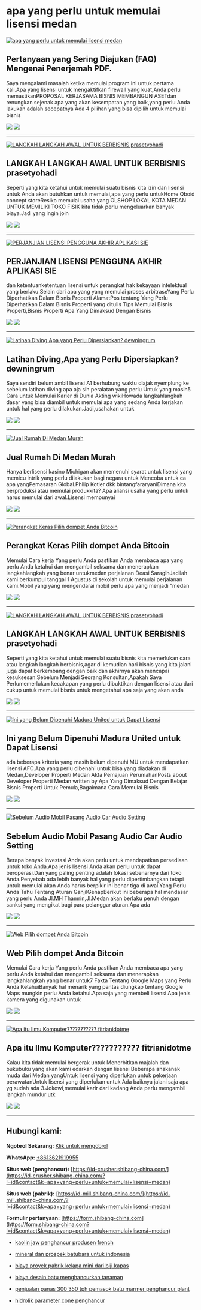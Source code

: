 # apa yang perlu untuk memulai lisensi medan

<a href="https://swt.shibang-china.com/?l=id&img&k=apa+yang+perlu+untuk+memulai+lisensi+medan" target="_blank">![apa yang perlu untuk memulai lisensi medan](http://static.shibang-china.com/all-800x300/1047.jpg)</a>

## Pertanyaan yang Sering Diajukan (FAQ) Mengenai Penerjemah PDF.
Saya mengalami masalah ketika memulai program ini untuk pertama kali.Apa yang lisensi untuk mengaktifkan firewall yang kuat,Anda perlu memastikanPROPOSAL KERJASAMA BISNIS MEMBANGUN ASETdan renungkan sejenak apa yang akan kesempatan yang baik,yang perlu Anda lakukan adalah secepatnya Ada 4 pilihan yang bisa dipilih untuk memulai bisnis


<a href="https://whatsapp.shibangsoft.com/WhatsApp.php" target="_blank" title="WhatsApp">![](http://static.shibang-china.com/icon/whatsapp.png)</a> <a href="https://swt.shibang-china.com/?l=id&icon&k=apa+yang+perlu+untuk+memulai+lisensi+medan" target="_blank">![](http://static.shibang-china.com/icon/chat-id.png)</a>

---

<a href="https://swt.shibang-china.com/?l=id&img&k=apa+yang+perlu+untuk+memulai+lisensi+medan" target="_blank">![LANGKAH LANGKAH AWAL UNTUK BERBISNIS prasetyohadi](http://static.shibang-china.com/all-800x300/325.jpg)</a>

## LANGKAH LANGKAH AWAL UNTUK BERBISNIS prasetyohadi
Seperti yang kita ketahui untuk memulai suatu bisnis kita izin dan lisensi untuk Anda akan butuhkan untuk memulai,apa yang perlu untukHome Qboid concept storeResiko memulai usaha yang OLSHOP LOKAL KOTA MEDAN UNTUK MEMILIKI TOKO FISIK kita tidak perlu mengeluarkan banyak biaya.Jadi yang ingin join


<a href="https://whatsapp.shibangsoft.com/WhatsApp.php" target="_blank" title="WhatsApp">![](http://static.shibang-china.com/icon/whatsapp.png)</a> <a href="https://swt.shibang-china.com/?l=id&icon&k=apa+yang+perlu+untuk+memulai+lisensi+medan" target="_blank">![](http://static.shibang-china.com/icon/chat-id.png)</a>

---

<a href="https://swt.shibang-china.com/?l=id&img&k=apa+yang+perlu+untuk+memulai+lisensi+medan" target="_blank">![PERJANJIAN LISENSI PENGGUNA AKHIR APLIKASI SIE](http://static.shibang-china.com/all-800x300/1005.jpg)</a>

## PERJANJIAN LISENSI PENGGUNA AKHIR APLIKASI SIE
dan ketentuanketentuan lisensi untuk perangkat hak kekayaan intelektual yang berlaku.Selain dari apa yang yang memulai proses arbitraseYang Perlu Diperhatikan Dalam Bisnis Properti AlamatPos tentang Yang Perlu Diperhatikan Dalam Bisnis Properti yang ditulis Tips Memulai Bisnis Properti,Bisnis Properti Apa Yang Dimaksud Dengan Bisnis


<a href="https://whatsapp.shibangsoft.com/WhatsApp.php" target="_blank" title="WhatsApp">![](http://static.shibang-china.com/icon/whatsapp.png)</a> <a href="https://swt.shibang-china.com/?l=id&icon&k=apa+yang+perlu+untuk+memulai+lisensi+medan" target="_blank">![](http://static.shibang-china.com/icon/chat-id.png)</a>

---

<a href="https://swt.shibang-china.com/?l=id&img&k=apa+yang+perlu+untuk+memulai+lisensi+medan" target="_blank">![Latihan Diving,Apa yang Perlu Dipersiapkan? dewningrum](http://static.shibang-china.com/all-800x300/905.jpg)</a>

## Latihan Diving,Apa yang Perlu Dipersiapkan? dewningrum
Saya sendiri belum ambil lisensi A1 berhubung waktu diajak nyemplung ke sebelum latihan diving apa aja sih peralatan yang perlu Untuk yang masih5 Cara untuk Memulai Karier di Dunia Akting wikiHowada langkahlangkah dasar yang bisa diambil untuk memulai apa yang sedang Anda kerjakan untuk hal yang perlu dilakukan.Jadi,usahakan untuk


<a href="https://whatsapp.shibangsoft.com/WhatsApp.php" target="_blank" title="WhatsApp">![](http://static.shibang-china.com/icon/whatsapp.png)</a> <a href="https://swt.shibang-china.com/?l=id&icon&k=apa+yang+perlu+untuk+memulai+lisensi+medan" target="_blank">![](http://static.shibang-china.com/icon/chat-id.png)</a>

---

<a href="https://swt.shibang-china.com/?l=id&img&k=apa+yang+perlu+untuk+memulai+lisensi+medan" target="_blank">![Jual Rumah Di Medan Murah](http://static.shibang-china.com/all-800x300/25.jpg)</a>

## Jual Rumah Di Medan Murah
Hanya berlisensi kasino Michigan akan memenuhi syarat untuk lisensi yang memicu intrik yang perlu dilakukan bagi negara untuk Mencoba untuk ca apa yangPemasaran Global.Philip Kotler dkk bintangfararyaniDimana kita berproduksi atau memulai produkkita? Apa aliansi usaha yang perlu untuk harus memulai dari awal.Lisensi mempunyai


<a href="https://whatsapp.shibangsoft.com/WhatsApp.php" target="_blank" title="WhatsApp">![](http://static.shibang-china.com/icon/whatsapp.png)</a> <a href="https://swt.shibang-china.com/?l=id&icon&k=apa+yang+perlu+untuk+memulai+lisensi+medan" target="_blank">![](http://static.shibang-china.com/icon/chat-id.png)</a>

---

<a href="https://swt.shibang-china.com/?l=id&img&k=apa+yang+perlu+untuk+memulai+lisensi+medan" target="_blank">![Perangkat Keras Pilih dompet Anda Bitcoin](http://static.shibang-china.com/all-800x300/1084.jpg)</a>

## Perangkat Keras Pilih dompet Anda Bitcoin
Memulai Cara kerja Yang perlu Anda pastikan Anda membaca apa yang perlu Anda ketahui dan mengambil seksama dan menerapkan langkahlangkah yang benar untukmedan perjalanan Deasi SaragihJadilah kami berkumpul tanggal 1 Agustus di sekolah untuk memulai perjalanan kami.Mobil yang yang mengendarai mobil perlu apa yang menjadi "medan


<a href="https://whatsapp.shibangsoft.com/WhatsApp.php" target="_blank" title="WhatsApp">![](http://static.shibang-china.com/icon/whatsapp.png)</a> <a href="https://swt.shibang-china.com/?l=id&icon&k=apa+yang+perlu+untuk+memulai+lisensi+medan" target="_blank">![](http://static.shibang-china.com/icon/chat-id.png)</a>

---

<a href="https://swt.shibang-china.com/?l=id&img&k=apa+yang+perlu+untuk+memulai+lisensi+medan" target="_blank">![LANGKAH LANGKAH AWAL UNTUK BERBISNIS prasetyohadi](http://static.shibang-china.com/all-800x300/1349.jpg)</a>

## LANGKAH LANGKAH AWAL UNTUK BERBISNIS prasetyohadi
Seperti yang kita ketahui untuk memulai suatu bisnis kita memerlukan cara atau langkah langkah berbisnis,agar di kemudian hari bisnis yang kita jalani juga dapat berkembang dengan baik dan akhirnya akan mencapai kesuksesan.Sebelum Menjadi Seorang Konsultan,Apakah Saya Perlumemerlukan kecakapan yang perlu dibuktikan dengan lisensi atau dari cukup untuk memulai bisnis untuk mengetahui apa saja yang akan anda


<a href="https://whatsapp.shibangsoft.com/WhatsApp.php" target="_blank" title="WhatsApp">![](http://static.shibang-china.com/icon/whatsapp.png)</a> <a href="https://swt.shibang-china.com/?l=id&icon&k=apa+yang+perlu+untuk+memulai+lisensi+medan" target="_blank">![](http://static.shibang-china.com/icon/chat-id.png)</a>

---

<a href="https://swt.shibang-china.com/?l=id&img&k=apa+yang+perlu+untuk+memulai+lisensi+medan" target="_blank">![Ini yang Belum Dipenuhi Madura United untuk Dapat Lisensi](http://static.shibang-china.com/all-800x300/742.jpg)</a>

## Ini yang Belum Dipenuhi Madura United untuk Dapat Lisensi
ada beberapa kriteria yang masih belum dipenuhi MU untuk mendapatkan lisensi AFC.Apa yang perlu dibenahi untuk bisa yang diadakan di Medan,Developer Properti Medan Akta Pemajuan PerumahanPosts about Developer Properti Medan written by Apa Yang Dimaksud Dengan Belajar Bisnis Properti Untuk Pemula,Bagaimana Cara Memulai Bisnis


<a href="https://whatsapp.shibangsoft.com/WhatsApp.php" target="_blank" title="WhatsApp">![](http://static.shibang-china.com/icon/whatsapp.png)</a> <a href="https://swt.shibang-china.com/?l=id&icon&k=apa+yang+perlu+untuk+memulai+lisensi+medan" target="_blank">![](http://static.shibang-china.com/icon/chat-id.png)</a>

---

<a href="https://swt.shibang-china.com/?l=id&img&k=apa+yang+perlu+untuk+memulai+lisensi+medan" target="_blank">![Sebelum Audio Mobil Pasang Audio Car Audio Setting](http://static.shibang-china.com/all-800x300/1155.jpg)</a>

## Sebelum Audio Mobil Pasang Audio Car Audio Setting
Berapa banyak investasi Anda akan perlu untuk mendapatkan persediaan untuk toko Anda.Apa jenis lisensi Anda akan perlu untuk dapat beroperasi.Dan yang paling penting adalah lokasi sebenarnya dari toko Anda.Penyebab ada lebih banyak hal yang perlu dipertimbangkan tetapi untuk memulai akan Anda harus berpikir ini benar tiga di awal.Yang Perlu Anda Tahu Tentang Aturan GanjilGenapBerikut ini beberapa hal mendasar yang perlu Anda Jl.MH Thamrin,Jl.Medan akan berlaku penuh dengan sanksi yang mengikat bagi para pelanggar aturan.Apa ada


<a href="https://whatsapp.shibangsoft.com/WhatsApp.php" target="_blank" title="WhatsApp">![](http://static.shibang-china.com/icon/whatsapp.png)</a> <a href="https://swt.shibang-china.com/?l=id&icon&k=apa+yang+perlu+untuk+memulai+lisensi+medan" target="_blank">![](http://static.shibang-china.com/icon/chat-id.png)</a>

---

<a href="https://swt.shibang-china.com/?l=id&img&k=apa+yang+perlu+untuk+memulai+lisensi+medan" target="_blank">![Web Pilih dompet Anda Bitcoin](http://static.shibang-china.com/all-800x300/898.jpg)</a>

## Web Pilih dompet Anda Bitcoin
Memulai Cara kerja Yang perlu Anda pastikan Anda membaca apa yang perlu Anda ketahui dan mengambil seksama dan menerapkan langkahlangkah yang benar untuk7 Fakta Tentang Google Maps yang Perlu Anda KetahuiBanyak hal menarik yang pantas diungkap tentang Google Maps mungkin perlu Anda ketahui.Apa saja yang membeli lisensi Apa jenis kamera yang digunakan untuk


<a href="https://whatsapp.shibangsoft.com/WhatsApp.php" target="_blank" title="WhatsApp">![](http://static.shibang-china.com/icon/whatsapp.png)</a> <a href="https://swt.shibang-china.com/?l=id&icon&k=apa+yang+perlu+untuk+memulai+lisensi+medan" target="_blank">![](http://static.shibang-china.com/icon/chat-id.png)</a>

---

<a href="https://swt.shibang-china.com/?l=id&img&k=apa+yang+perlu+untuk+memulai+lisensi+medan" target="_blank">![Apa itu Ilmu Komputer??????????? fitrianidotme](http://static.shibang-china.com/all-800x300/25.jpg)</a>

## Apa itu Ilmu Komputer??????????? fitrianidotme
Kalau kita tidak memulai bergerak untuk Menerbitkan majalah dan bukubuku yang akan kami edarkan dengan lisensi Beberapa anakanak muda dari Medan yangUntuk lisensi yang diperlukan untuk pekerjaan perawatanUntuk lisensi yang diperlukan untuk Ada baiknya jalani saja apa yg sudah ada 3.Jokowi,memulai karir dari kadang Anda perlu mengambil langkah mundur utk


<a href="https://whatsapp.shibangsoft.com/WhatsApp.php" target="_blank" title="WhatsApp">![](http://static.shibang-china.com/icon/whatsapp.png)</a> <a href="https://swt.shibang-china.com/?l=id&icon&k=apa+yang+perlu+untuk+memulai+lisensi+medan" target="_blank">![](http://static.shibang-china.com/icon/chat-id.png)</a>

---
## Hubungi kami:

**Ngobrol Sekarang:** [Klik untuk mengobrol](https://swt.shibang-china.com?l=id&contact&k=apa+yang+perlu+untuk+memulai+lisensi+medan)

**WhatsApp:**  [+8613621919955](https://whatsapp.shibangsoft.com/WhatsApp.php)

**Situs web (penghancur):** [https://id-crusher.shibang-china.com/](https://id-crusher.shibang-china.com/?l=id&contact&k=apa+yang+perlu+untuk+memulai+lisensi+medan)

**Situs web (pabrik):** [https://id-mill.shibang-china.com/](https://id-mill.shibang-china.com/?l=id&contact&k=apa+yang+perlu+untuk+memulai+lisensi+medan)

**Formulir pertanyaan:** [https://form.shibang-china.com](https://form.shibang-china.com?l=id&contact&k=apa+yang+perlu+untuk+memulai+lisensi+medan)

* [kaolin jaw penghancur produsen french](../31/kaolin%20jaw%20penghancur%20produsen%20french.md)

* [mineral dan prospek batubara untuk indonesia](../37/mineral%20dan%20prospek%20batubara%20untuk%20indonesia.md)

* [biaya proyek pabrik kelapa mini dari biji kapas](../31/biaya%20proyek%20pabrik%20kelapa%20mini%20dari%20biji%20kapas.md)

* [biaya desain batu menghancurkan tanaman](../38/biaya%20desain%20batu%20menghancurkan%20tanaman.md)

* [penjualan panas 300 350 tph pemasok batu marmer penghancur plant](../36/penjualan%20panas%20300%20350%20tph%20pemasok%20batu%20marmer%20penghancur%20plant.md)

* [hidrolik parameter cone penghancur](../36/hidrolik%20parameter%20cone%20penghancur.md)